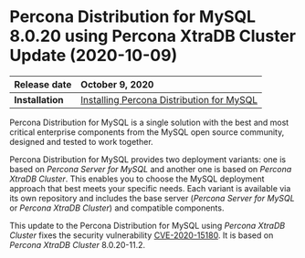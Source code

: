 # Percona Distribution for MySQL 8.0.20 using Percona XtraDB Cluster Update (2020-10-09)

| Release date    |   October 9, 2020 |
| :-------------- | :--------------- |
|**Installation** | [Installing Percona Distribution for MySQL](installing.md)|
 

Percona Distribution for MySQL is a single solution with the best and most critical enterprise components from the MySQL open source community, designed and tested to work together.

Percona Distribution for MySQL provides two deployment variants: one is based on *Percona Server for MySQL* and another one is based on *Percona XtraDB Cluster*. This enables you to choose the MySQL deployment approach that best meets your specific needs. Each variant is available via its own repository and includes the base server (*Percona Server for MySQL* or *Percona XtraDB Cluster*) and compatible components.

This update to the Percona Distribution for MySQL using *Percona XtraDB Cluster* fixes the security vulnerability [CVE-2020-15180](https://cve.mitre.org/cgi-bin/cvename.cgi?name=CVE-2020-15180). It is based on *Percona XtraDB Cluster* 8.0.20-11.2.
